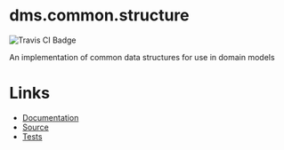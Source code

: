 dms.common.structure
====================

![Travis CI Badge](https://travis-ci.org/dms-org/common.structure.svg?branch=master)

An implementation of common data structures for use in domain models

Links
=====

 - [Documentation](./docs/)
 - [Source](./src/)
 - [Tests](./tests/)